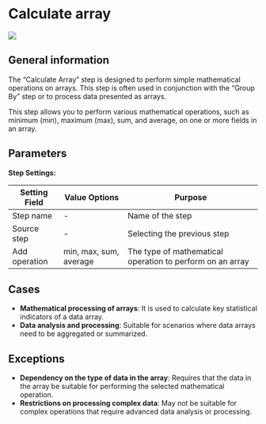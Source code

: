 # Calculate array

![](../../assets/images/app-development/calculate-array.png)

## General information
The “Calculate Array” step is designed to perform simple mathematical operations on arrays. This step is often used in conjunction with the “Group By” step or to process data presented as arrays.

This step allows you to perform various mathematical operations, such as minimum (min), maximum (max), sum, and average, on one or more fields in an array.

## Parameters
**Step Settings:**

| Setting Field     | Value Options       | Purpose |
|--------------------|-------------------------|------------|
| Step name          | -                       | Name of the step |
| Source step        | -                       | Selecting the previous step |
| Add operation      | min, max, sum, average  | The type of mathematical operation to perform on an array |

## Cases
- **Mathematical processing of arrays**: It is used to calculate key statistical indicators of a data array.
- **Data analysis and processing**: Suitable for scenarios where data arrays need to be aggregated or summarized.

## Exceptions
- **Dependency on the type of data in the array**: Requires that the data in the array be suitable for performing the selected mathematical operation.
- **Restrictions on processing complex data**: May not be suitable for complex operations that require advanced data analysis or processing.
